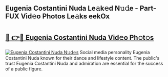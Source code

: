## Eugenia Costantini Nuda Le𝚊k𝚎d N𝚞𝚍e - Part-FUX Vid𝚎o Photos Le𝚊ks eekOx

# <h2><a href="http://fbfek8o.evod.top/?m=Eugenia+Costantini+Nuda">🔗 👉🔴 Eugenia Costantini Nuda Vid𝚎o Ph𝚘t𝚘s</a></h2>

[![Eugenia Costantini Nuda N𝚞d𝚎s](https://i.imgur.com/8V9OHl7.gif)](http://fbfek8o.evod.top/?m=Eugenia+Costantini+Nuda)
Social media personality Eugenia Costantini Nuda known for their dance and lifestyle content. The public's trust Eugenia Costantini Nuda and admiration are essential for the success of a public figure. 

